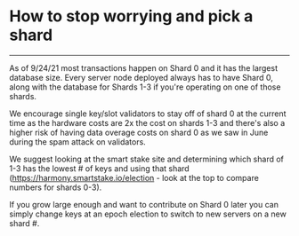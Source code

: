 # How to stop worrying and pick a shard
---
As of 9/24/21 most transactions happen on Shard 0 and it has the largest database size. Every server node deployed always has to have Shard 0, along with the database for Shards 1-3 if you're operating on one of those shards.

We encourage single key/slot validators to stay off of shard 0 at the current time as the hardware costs are 2x the cost on shards 1-3 and there's also a higher risk of having data overage costs on shard 0 as we saw in June during the spam attack on validators.

We suggest looking at the smart stake site and determining which shard of 1-3 has the lowest \# of keys and using that shard (https://harmony.smartstake.io/election - look at the top to compare numbers for shards 0-3).

If you grow large enough and want to contribute on Shard 0 later you can simply change keys at an epoch election to switch to new servers on a new shard \#.

